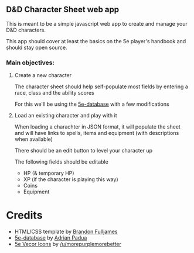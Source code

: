 ## D&amp;D Character Sheet web app

This is meant to be a simple javascript web app to create and manage your D&D characters.

This app should cover at least the basics on the 5e player's handbook and should stay open source.

### Main objectives:

1. Create a new character

   The character sheet should help self-populate most fields by entering a race, class and the ability scores

   For this we'll be using the [5e-database](https://github.com/adrpadua/5e-database) with a few modifications

2. Load an existing character and play with it

   When loading a charachter in JSON format, it will populate the sheet and will have links to spells, items and equipment (with descriptions when available)

   There should be an edit button to level your character up

   The following fields should be editable

   - HP (& temporary HP)
   - XP (if the character is playing this way)
   - Coins
   - Equipment

# Credits

- HTML/CSS template by [Brandon Fulljames](https://codepen.io/evertras/full/YVVeMd/)
- [5e-database](https://github.com/adrpadua/5e-database) by [Adrian Padua](https://github.com/adrpadua)
- [5e Vecor Icons](https://www.reddit.com/r/DnD/comments/4t57fn/dd_5e_vector_icons/) by [/u/morepurplemorebetter](https://www.reddit.com/user/morepurplemorebetter/)
